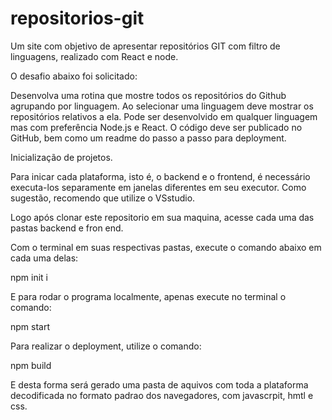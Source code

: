 # repositorios-git
Um site com objetivo de apresentar repositórios GIT com filtro de linguagens, realizado com React e node.

O desafio abaixo foi solicitado:

  Desenvolva uma rotina que mostre todos os repositórios do Github agrupando por linguagem.
  Ao selecionar uma linguagem deve mostrar os repositórios relativos a ela.
  Pode ser desenvolvido em qualquer linguagem mas com preferência Node.js e React. O código deve ser publicado no GitHub, bem como um readme do passo a passo para    deployment.
  
Inicialização de projetos. 

Para inicar cada plataforma, isto é, o backend e o frontend, é necessário executa-los separamente em janelas diferentes em seu executor. Como sugestão, recomendo que utilize o VSstudio.

Logo após clonar este repositorio em sua maquina, acesse cada uma das pastas backend e fron end.

Com o terminal em suas respectivas pastas, execute o comando abaixo em cada uma delas: 

npm init i

E para rodar o programa localmente, apenas execute no terminal o comando:

npm start

Para realizar o deployment, utilize o comando: 

npm build

E desta forma será gerado uma pasta de aquivos com toda a plataforma decodificada no formato padrao dos navegadores, com javascrpit, hmtl e css.


